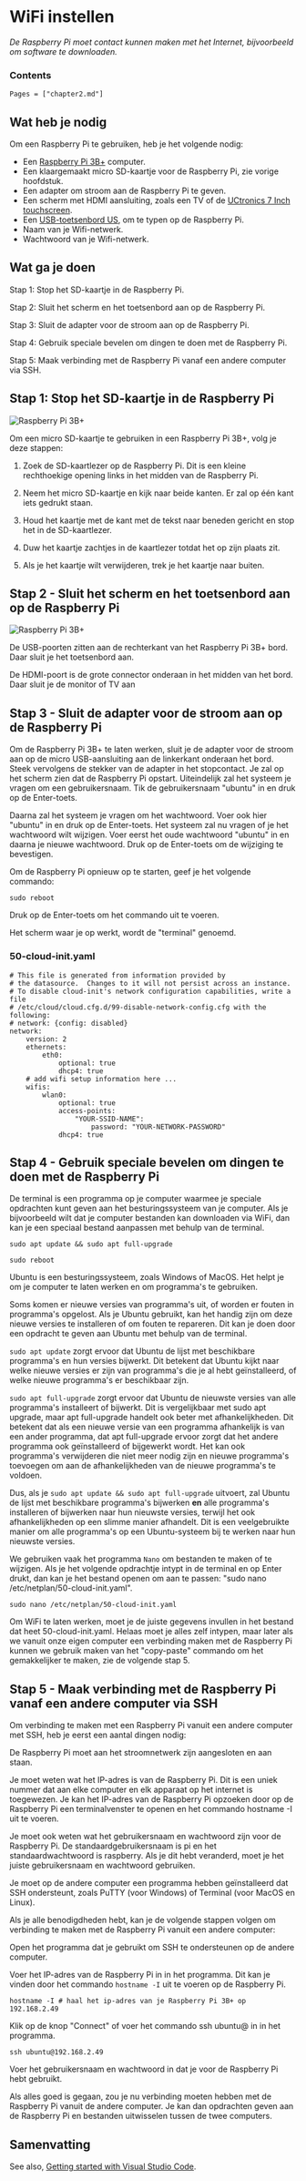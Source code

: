 # WiFi instellen

*De Raspberry Pi moet contact kunnen maken met het Internet, bijvoorbeeld om software te downloaden.*

### Contents

```@contents
Pages = ["chapter2.md"]
```

## Wat heb je nodig

Om een Raspberry Pi te gebruiken, heb je het volgende nodig:

- Een [Raspberry Pi 3B+](https://www.sossolutions.nl/raspberry-pi-3-model-b-plus) computer.
- Een klaargemaakt micro SD-kaartje voor de Raspberry Pi, zie vorige hoofdstuk.
- Een adapter om stroom aan de Raspberry Pi te geven.
- Een scherm met HDMI aansluiting, zoals een TV of de [UCtronics 7 Inch touchscreen](https://www.sossolutions.nl/uctronics-7-inch-ips-touchscreen-for-raspberry-pi-with-prop-stand-1024-600-capacitive-hdmi-lcd-monitor-portable-display-for-raspberry-pi-4-3-b-windows-10-8-7-free-driver).
- Een [USB-toetsenbord US](https://www.sossolutions.nl/officiele-raspberry-pi-toetsenbord-muis-zwart-grijs),
om te typen op de Raspberry Pi.
- Naam van je Wifi-netwerk.
- Wachtwoord van je Wifi-netwerk.


## Wat ga je doen

Stap 1: Stop het SD-kaartje in de Raspberry Pi.

Stap 2: Sluit het scherm en het toetsenbord aan op de Raspberry Pi.

Stap 3: Sluit de adapter voor de stroom aan op de Raspberry Pi.

Stap 4: Gebruik speciale bevelen om dingen te doen met de Raspberry Pi.

Stap 5: Maak verbinding met de Raspberry Pi vanaf een andere computer via SSH.


## Stap 1: Stop het SD-kaartje in de Raspberry Pi

![Raspberry Pi 3B+](https://upload.wikimedia.org/wikipedia/commons/thumb/9/97/Raspberry_Pi_3_B%2B_%2839906369025%29.png/390px-Raspberry_Pi_3_B%2B_%2839906369025%29.png)

Om een micro SD-kaartje te gebruiken in een Raspberry Pi 3B+, volg je deze stappen:

1. Zoek de SD-kaartlezer op de Raspberry Pi. Dit is een kleine rechthoekige opening links in het midden van de Raspberry Pi.

2. Neem het micro SD-kaartje en kijk naar beide kanten. Er zal op één kant iets gedrukt staan.

3. Houd het kaartje met de kant met de tekst naar beneden gericht en stop het in de SD-kaartlezer.

4. Duw het kaartje zachtjes in de kaartlezer totdat het op zijn plaats zit.

5. Als je het kaartje wilt verwijderen, trek je het kaartje naar buiten.

## Stap 2 - Sluit het scherm en het toetsenbord aan op de Raspberry Pi

![Raspberry Pi 3B+](https://upload.wikimedia.org/wikipedia/commons/thumb/9/97/Raspberry_Pi_3_B%2B_%2839906369025%29.png/390px-Raspberry_Pi_3_B%2B_%2839906369025%29.png)

De USB-poorten zitten aan de rechterkant van het Raspberry Pi 3B+ bord. Daar sluit je het toetsenbord aan.

De HDMI-poort is de grote connector onderaan in het midden van het bord. Daar sluit je de monitor of TV aan

## Stap 3 - Sluit de adapter voor de stroom aan op de Raspberry Pi

Om de Raspberry Pi 3B+ te laten werken, sluit je de adapter voor de stroom aan op de micro USB-aansluiting aan de linkerkant onderaan het bord. Steek vervolgens de stekker van de adapter in het stopcontact. Je zal op het scherm zien dat de Raspberry Pi opstart. Uiteindelijk zal het systeem je vragen om een gebruikersnaam. Tik de gebruikersnaam "ubuntu" in en druk op de Enter-toets.

Daarna zal het systeem je vragen om het wachtwoord. Voer ook hier "ubuntu" in en druk op de Enter-toets. Het systeem zal nu vragen of je het wachtwoord wilt wijzigen. Voer eerst het oude wachtwoord "ubuntu" in en daarna je nieuwe wachtwoord. Druk op de Enter-toets om de wijziging te bevestigen.

Om de Raspberry Pi opnieuw op te starten, geef je het volgende commando: 

```
sudo reboot
``` 
Druk op de Enter-toets om het commando uit te voeren.

Het scherm waar je op werkt, wordt de "terminal" genoemd.

### 50-cloud-init.yaml
```
# This file is generated from information provided by
# the datasource.  Changes to it will not persist across an instance.
# To disable cloud-init's network configuration capabilities, write a file
# /etc/cloud/cloud.cfg.d/99-disable-network-config.cfg with the following:
# network: {config: disabled}
network:
    version: 2
    ethernets:
        eth0:
            optional: true
            dhcp4: true
    # add wifi setup information here ...
    wifis:
        wlan0:
            optional: true
            access-points:
                "YOUR-SSID-NAME":
                    password: "YOUR-NETWORK-PASSWORD"
            dhcp4: true
```

## Stap 4 - Gebruik speciale bevelen om dingen te doen met de Raspberry Pi

De terminal is een programma op je computer waarmee je speciale opdrachten kunt geven aan het besturingssysteem van je computer. Als je bijvoorbeeld wilt dat je computer bestanden kan downloaden via WiFi, dan kan je een speciaal bestand aanpassen met behulp van de terminal.

```
sudo apt update && sudo apt full-upgrade

sudo reboot
```
Ubuntu is een besturingssysteem, zoals Windows of MacOS. Het helpt je om je computer te laten werken en om programma's te gebruiken.

Soms komen er nieuwe versies van programma's uit, of worden er fouten in programma's opgelost. Als je Ubuntu gebruikt, kan het handig zijn om deze nieuwe versies te installeren of om fouten te repareren. Dit kan je doen door een opdracht te geven aan Ubuntu met behulp van de terminal.

`sudo apt update` zorgt ervoor dat Ubuntu de lijst met beschikbare programma's en hun versies bijwerkt. Dit betekent dat Ubuntu kijkt naar welke nieuwe versies er zijn van programma's die je al hebt geïnstalleerd, of welke nieuwe programma's er beschikbaar zijn.

`sudo apt full-upgrade` zorgt ervoor dat Ubuntu de nieuwste versies van alle programma's installeert of bijwerkt. Dit is vergelijkbaar met sudo apt upgrade, maar apt full-upgrade handelt ook beter met afhankelijkheden. Dit betekent dat als een nieuwe versie van een programma afhankelijk is van een ander programma, dat apt full-upgrade ervoor zorgt dat het andere programma ook geïnstalleerd of bijgewerkt wordt. Het kan ook programma's verwijderen die niet meer nodig zijn en nieuwe programma's toevoegen om aan de afhankelijkheden van de nieuwe programma's te voldoen.

Dus, als je `sudo apt update && sudo apt full-upgrade` uitvoert, zal Ubuntu de lijst met beschikbare programma's bijwerken **en** alle programma's installeren of bijwerken naar hun nieuwste versies, terwijl het ook afhankelijkheden op een slimme manier afhandelt. Dit is een veelgebruikte manier om alle programma's op een Ubuntu-systeem bij te werken naar hun nieuwste versies.

We gebruiken vaak het programma `Nano` om bestanden te maken of te wijzigen. Als je het volgende opdrachtje intypt in de terminal en op Enter drukt, dan kan je het bestand openen om aan te passen: "sudo nano /etc/netplan/50-cloud-init.yaml".

```
sudo nano /etc/netplan/50-cloud-init.yaml
```

Om WiFi te laten werken, moet je de juiste gegevens invullen in het bestand dat heet 50-cloud-init.yaml. Helaas moet je alles zelf intypen, maar later als we vanuit onze eigen computer een verbinding maken met de Raspberry Pi kunnen we gebruik maken van het "copy-paste" commando om het gemakkelijker te maken, zie de volgende stap 5.

## Stap 5 - Maak verbinding met de Raspberry Pi vanaf een andere computer via SSH

Om verbinding te maken met een Raspberry Pi vanuit een andere computer met SSH, heb je eerst een aantal dingen nodig:

De Raspberry Pi moet aan het stroomnetwerk zijn aangesloten en aan staan.

Je moet weten wat het IP-adres is van de Raspberry Pi. Dit is een uniek nummer dat aan elke computer en elk apparaat op het internet is toegewezen. Je kan het IP-adres van de Raspberry Pi opzoeken door op de Raspberry Pi een terminalvenster te openen en het commando hostname -I uit te voeren.

Je moet ook weten wat het gebruikersnaam en wachtwoord zijn voor de Raspberry Pi. De standaardgebruikersnaam is pi en het standaardwachtwoord is raspberry. Als je dit hebt veranderd, moet je het juiste gebruikersnaam en wachtwoord gebruiken.

Je moet op de andere computer een programma hebben geïnstalleerd dat SSH ondersteunt, zoals PuTTY (voor Windows) of Terminal (voor MacOS en Linux).

Als je alle benodigdheden hebt, kan je de volgende stappen volgen om verbinding te maken met de Raspberry Pi vanuit een andere computer:

Open het programma dat je gebruikt om SSH te ondersteunen op de andere computer.

Voer het IP-adres van de Raspberry Pi in in het programma. Dit kan je vinden door het commando `hostname -I` uit te voeren op de Raspberry Pi.

```
hostname -I # haal het ip-adres van je Raspberry Pi 3B+ op
192.168.2.49
```

Klik op de knop "Connect" of voer het commando ssh ubuntu@<IP-adres Raspberry Pi> in in het programma.

```
ssh ubuntu@192.168.2.49
```

Voer het gebruikersnaam en wachtwoord in dat je voor de Raspberry Pi hebt gebruikt.

Als alles goed is gegaan, zou je nu verbinding moeten hebben met de Raspberry Pi vanuit de andere computer. Je kan dan opdrachten geven aan de Raspberry Pi en bestanden uitwisselen tussen de twee computers.

## Samenvatting



See also, [Getting started with Visual Studio Code](https://code.visualstudio.com/docs/introvideos/basics).